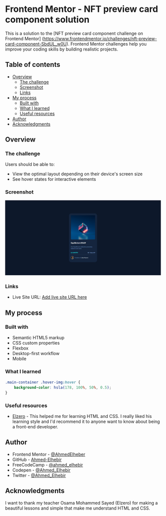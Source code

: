 # Frontend Mentor - NFT preview card component solution

This is a solution to the [NFT preview card component challenge on Frontend Mentor]
(https://www.frontendmentor.io/challenges/nft-preview-card-component-SbdUL_w0U).
Frontend Mentor challenges help you improve your coding skills by building realistic projects. 

## Table of contents

- [Overview](#overview)
  - [The challenge](#the-challenge)
  - [Screenshot](#screenshot)
  - [Links](#links)
- [My process](#my-process)
  - [Built with](#built-with)
  - [What I learned](#what-i-learned)
  - [Useful resources](#useful-resources)
- [Author](#author)
- [Acknowledgments](#acknowledgments)

## Overview

### The challenge

Users should be able to:

- View the optimal layout depending on their device's screen size
- See hover states for interactive elements

### Screenshot

![screenshot](https://github.com/Ahmed-Elhebir/NFT-preview-card-component/blob/main/screenshot.jpg?raw=true/screenshot.jpg)

### Links

- Live Site URL: [Add live site URL here](https://your-live-site-url.com)

## My process

### Built with

- Semantic HTML5 markup
- CSS custom properties
- Flexbox
- Desktop-first workflow
- Mobile

### What I learned

```css
.main-container .hover-img:hover {
    background-color: hsla(178, 100%, 50%, 0.5);
}
```
### Useful resources

- [Elzero](https://www.youtube.com/c/ElzeroInfo) - This helped me for learning HTML and CSS.
I really liked his learning style and I'd recommend it to anyone want to know about being a front-end developer.

## Author

- Frontend Mentor - [@AhmedElheber](https://www.frontendmentor.io/profile/AhmedElheber)
- GitHub - [Ahmed-Elhebir](https://github.com/Ahmed-Elhebir)
- FreeCodeCamp - [@ahmed_elhebir](https://www.freecodecamp.org/Ahmed_Elhebir)
- Codepen - [@Ahmed_Elhebir](https://codepen.io/Ahmed_Elhebir)
- Twitter - [@Ahmed_Elhebir](https://twitter.com/Ahmed_Elhebir)

## Acknowledgments

I want to thank my teacher Osama Mohammed Sayed (Elzero) for making a beautiful lessons and simple that make me understand HTML and CSS.
